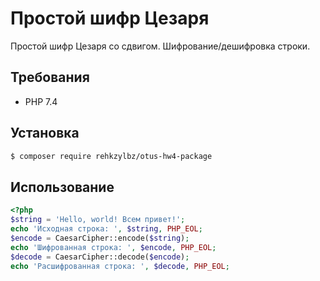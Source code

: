 # Простой шифр Цезаря

Простой шифр Цезаря со сдвигом.
Шифрование/дешифровка строки.

## Требования

- PHP 7.4

## Установка

```bash
$ composer require rehkzylbz/otus-hw4-package
```

## Использование

```php
<?php
$string = 'Hello, world! Всем привет!';
echo 'Исходная строка: ', $string, PHP_EOL;
$encode = CaesarCipher::encode($string);
echo 'Шифрованная строка: ', $encode, PHP_EOL;
$decode = CaesarCipher::decode($encode);
echo 'Расшифрованная строка: ', $decode, PHP_EOL; 
```